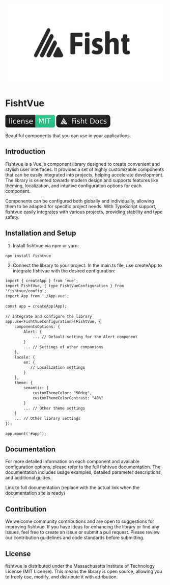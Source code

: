 ![Banner.png](.github/assets/banner.png)

# FishtVue

<p>
  <a href="https://github.com/Fisht-Org/FishtVue/blob/main/LICENSE.md"><img src=".github/assets/fisht-license.svg" alt="License"></a>
  <a href="https://fisht.org"><img src=".github/assets/fisht-docs.svg" alt="Website"></a>
</p>
Beautiful components that you can use in your applications. 

## Introduction

Fishtvue is a Vue.js component library designed to create convenient and stylish user interfaces. It provides a set of highly customizable components that can be easily integrated into projects, helping accelerate development. The library is oriented towards modern design and supports features like theming, localization, and intuitive configuration options for each component.

Components can be configured both globally and individually, allowing them to be adapted for specific project needs. With TypeScript support, fishtvue easily integrates with various projects, providing stability and type safety.

## Installation and Setup

1.	Install fishtvue via npm or yarn:

```npm install fishtvue```


2.	Connect the library to your project. In the main.ts file, use createApp to integrate fishtvue with the desired configuration:
```
import { createApp } from 'vue';
import FishtVue, { type FishtVueConfiguration } from 'fishtvue/config';
import App from './App.vue';

const app = createApp(App);

// Integrate and configure the library
app.use<FishtVueConfiguration>(FishtVue, {
    componentsOptions: {
        Alert: {
            ... // Default setting for the Alert component
        }
        ... // Settings of other companions
    },
    locale: {
        en: {
           // Localization settings
        }
    },
    theme: {
        semantic: {
            customThemeColor: "50deg",
            customThemeColorContrast: "40%"
        }
        ... // Other theme settings
    }
    ... // Other library settings
});

app.mount('#app');
```


## Documentation

For more detailed information on each component and available configuration options, please refer to the full fishtvue documentation. The documentation includes usage examples, detailed parameter descriptions, and additional guides.

Link to full documentation (replace with the actual link when the documentation site is ready)

## Contribution

We welcome community contributions and are open to suggestions for improving fishtvue. If you have ideas for enhancing the library or find any issues, feel free to create an issue or submit a pull request. Please review our contribution guidelines and code standards before submitting.

## License

fishtvue is distributed under the Massachusetts Institute of Technology License (MIT License). This means the library is open source, allowing you to freely use, modify, and distribute it with attribution.